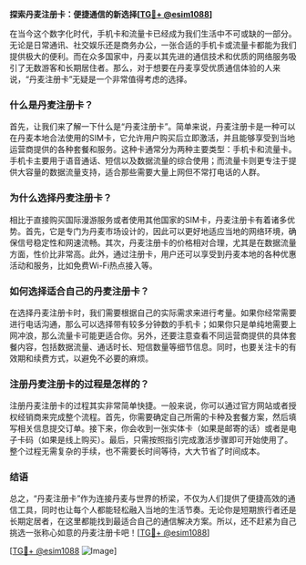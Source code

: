 **探索丹麦注册卡：便捷通信的新选择[[TG💪+ @esim1088](https://t.me/s/esim1088)]**

在当今这个数字化时代，手机卡和流量卡已经成为我们生活中不可或缺的一部分。无论是日常通讯、社交娱乐还是商务办公，一张合适的手机卡或流量卡都能为我们提供极大的便利。而在众多国家中，丹麦以其先进的通信技术和优质的网络服务吸引了无数游客和长期居住者。那么，对于想要在丹麦享受优质通信体验的人来说，“丹麦注册卡”无疑是一个非常值得考虑的选择。

### 什么是丹麦注册卡？

首先，让我们来了解一下什么是“丹麦注册卡”。简单来说，丹麦注册卡是一种可以在丹麦本地合法使用的SIM卡，它允许用户购买后立即激活，并且能够享受到当地运营商提供的各种套餐和服务。这种卡通常分为两种主要类型：手机卡和流量卡。手机卡主要用于语音通话、短信以及数据流量的综合使用；而流量卡则更专注于提供大容量的数据流量支持，适合那些需要大量上网但不常打电话的人群。

### 为什么选择丹麦注册卡？

相比于直接购买国际漫游服务或者使用其他国家的SIM卡，丹麦注册卡有着诸多优势。首先，它是专门为丹麦市场设计的，因此可以更好地适应当地的网络环境，确保信号稳定性和网速流畅。其次，丹麦注册卡的价格相对合理，尤其是在数据流量方面，性价比非常高。此外，通过注册卡，用户还可以享受到丹麦本地的各种优惠活动和服务，比如免费Wi-Fi热点接入等。

### 如何选择适合自己的丹麦注册卡？

在选择丹麦注册卡时，我们需要根据自己的实际需求来进行考量。如果你经常需要进行电话沟通，那么可以选择带有较多分钟数的手机卡；如果你只是单纯地需要上网冲浪，那么流量卡可能更适合你。另外，还要注意查看不同运营商提供的具体套餐内容，包括数据流量、通话时长、短信数量等细节信息。同时，也要关注卡的有效期和续费方式，以避免不必要的麻烦。

### 注册丹麦注册卡的过程是怎样的？

注册丹麦注册卡的过程其实非常简单快捷。一般来说，你可以通过官方网站或者授权经销商来完成整个流程。首先，你需要确定自己所需的卡种及套餐方案，然后填写相关信息提交订单。接下来，你会收到一张实体卡（如果是邮寄的话）或者是电子卡码（如果是线上购买）。最后，只需按照指引完成激活步骤即可开始使用了。整个过程无需复杂的手续，也不需要长时间等待，大大节省了时间成本。

### 结语

总之，“丹麦注册卡”作为连接丹麦与世界的桥梁，不仅为人们提供了便捷高效的通信工具，同时也让每个人都能轻松融入当地的生活节奏。无论你是短期旅行者还是长期定居者，在这里都能找到最适合自己的通信解决方案。所以，还不赶紧为自己挑选一张称心如意的丹麦注册卡吧！[[TG💪+ @esim1088](https://t.me/s/esim1088)]

[[TG💪+ @esim1088](https://t.me/s/esim1088) ![Image](https://i.postimg.cc/4NQfJmqS/Snipaste-2025-05-13-00-14-12.png)]